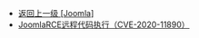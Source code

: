 - [返回上一级 [Joomla]](/4、Web应用漏洞/Joomla)
- [JoomlaRCE远程代码执行（CVE-2020-11890）](/4、Web应用漏洞/Joomla/JoomlaRCE远程代码执行（CVE-2020-11890）/)
